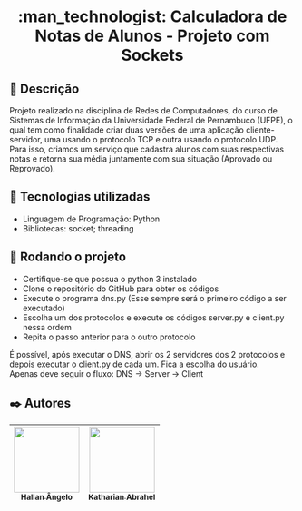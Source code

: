 <h1 align="center">:man_technologist: Calculadora de Notas de Alunos - Projeto com Sockets</h1>

## :memo: Descrição
Projeto realizado na disciplina de Redes de Computadores, do curso de Sistemas de Informação da Universidade Federal de Pernambuco (UFPE), o qual tem como finalidade criar duas versões de uma aplicação cliente-servidor, uma usando o protocolo TCP e outra usando o protocolo UDP. Para isso, criamos um serviço que cadastra alunos com suas respectivas notas e retorna sua média juntamente com sua situação (Aprovado ou Reprovado).

## :wrench: Tecnologias utilizadas
- Linguagem de Programação: Python
- Bibliotecas: socket; threading

## :rocket: Rodando o projeto
- Certifique-se que possua o python 3 instalado
- Clone o repositório do GitHub para obter os códigos
- Execute o programa dns.py (Esse sempre será o primeiro código a ser executado)
- Escolha um dos protocolos e execute os códigos server.py e client.py nessa ordem
- Repita o passo anterior para o outro protocolo

É possível, após executar o DNS, abrir os 2 servidores dos 2 protocolos e depois executar o client.py de cada um. Fica a escolha do usuário.  
Apenas deve seguir o fluxo: DNS -> Server -> Client




## ✒️ Autores

| [<img src="https://avatars.githubusercontent.com/u/109428550?v=4" width=115><br><sub>Hallan Ângelo</sub>](https://github.com/hallanangelo) | [<img src="https://avatars.githubusercontent.com/u/104030171?v=4" width=115><br><sub>Katharian Abrahel</sub>](https://github.com/katharianabrahel) |
| :-----------------------------------------------------------------------------------------------------------------------------------------: | :-------------------------------------------------------------------------------------------------------------------------------------: |
